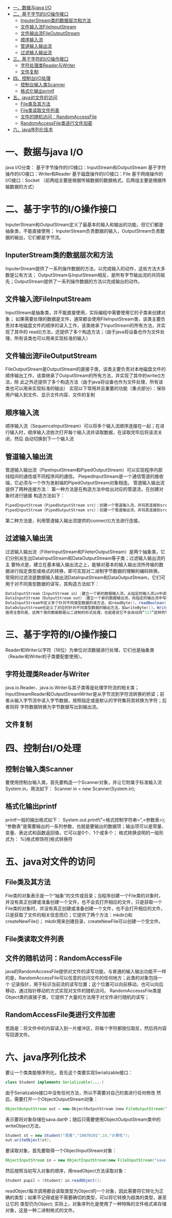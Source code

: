 <!-- GFM-TOC -->
* [一、数据与java&nbsp;I/O](#一数据与java&nbsp;i/o)
* [二、基于字节的I/O操作接口](#二基于字节的i/o操作接口)
    * [InputerStream类的数据层次和方法](#inputerstream类的数据层次和方法)
    * [文件输入流FileInputStream](#文件输入流fileinputstream)
    * [文件输出流FileOutputStream](#文件输出流fileoutputstream)
    * [顺序输入流](#顺序输入流)
    * [管道输入输出流](#管道输入输出流)
    * [过滤输入输出流](#过滤输入输出流)
* [三、基于字符的I/O操作接口](#三基于字符的i/o操作接口)
    * [字符处理类Reader与Writer](#字符处理类reader与writer)
    * [文件复制](#文件复制)
* [四、控制台I/O处理](#四控制台w/o处理)
    * [控制台输入类Scanner](#控制台输入类scanner)
    * [格式化输出printf](#格式化输出printf)
* [五、java对文件的访问](#五java对文件的访问)
    * [File类及其方法](#file类及其方法)
    * [File类读取文件列表](#file类读取文件列表)
    * [文件的随机访问：RandomAccessFile](#文件的随机访问：randomaccessfile)
    * [RandomAccessFile类进行文件加密](#randomaccessfile类进行文件加密)
* [六、java序列化技术](#六java序列化技术)
<!-- GFM-TOC -->

# 一、数据与java&nbsp;I/O
java I/O分类：
基于字节操作的I/O接口：InputStream和OutputStream
基于字符操作的I/O接口：Writer和Reader
基于磁盘操作的I/O接口：File
基于网络操作的I/O接口：Socket
（前两组主要是根据传输数据的数据格式，后两组主要是根据传输数据的方式）
# 二、基于字节的I/O操作接口
InputerStream和OutputStream定义了最基本的输入和输出的功能，但它们都是抽象类，不能直接使用；
InputerStream负责数据的输入，OutputStream负责数据的输出，它们都是字节流。
## InputerStream类的数据层次和方法
InputerStream提供了一系列操作数据的方法，以完成输入的动作，这些方法大多数是公有方法；
OutputStream与InputStream相反，是所有字节输出流的共同祖先；OutputStream提供了一系列操作数据的方法以完成输出的动作。

## 文件输入流FileInputStream
InputStream是抽象类，并不能直接使用，实际编程中需要使用它的子类来创建对象；
如果需要处理的数据是文件，通常都会使用FileInputStream类，该类主要负责对本地磁盘文件的顺序的读入工作，该类继承了InputStream的所有方法，并实现了其中的
read()方法，还提供了多个构造方法；（由于java将设备也作为文件处理，所有该类也可以用来实现标准的输入）
## 文件输出流FileOutputStream
FileOutputStream是OutputStream的直接子类，该类主要负责对本地磁盘文件的顺序输出工作，该类继承了OutputStream的所有方法，并实现了其中的write()方法，除
此之外还提供了多个构造方法（由于java将设备也作为文件处理，所有该类也可以用来实现标准的输出）
实现以下常用并且重要的功能（重点部分）：保存用户输入到文件、显示文件内容、文件的复制

## 顺序输入流
顺序输入流（SequenceInputStream）可以将多个输入流顺序连接在一起；在进行输入时，顺序输入流依次打开每个输入流并读取数据，在读取完毕后将该流关闭，然后
自动切换到下一个输入流

## 管道输入输出流
管道输入输出流（PipeInputStream和PipedOutputStream）可以实现程序内部线程间的通信或不同程序间的通信。
PiepedInputStream是一个通信管道的接收端，它必须与一个作为发射端的PipedOutputStream对象相连。
管道输入输出流提供了两种连接方法：
第一种方法是在构造方法中给出对应的管道流，在创建对象时进行链接
构造方法如下：
```java
PipedInputStream（PipedOutputStream src）：创建一个管道输入流，并将其连接到src指定的管道输出流。
PipedInputStream（PipedOutputStream src）：创建一个管道输出流，并将其连接到src指定的管道输入流。
```
第二种方法是，利用管道输入输出流提供的connect()方法进行连接。

## 过滤输入输出流
过滤输入输出流（FilterInputStream和FileterOutputStream）是两个抽象类，它们分别派生出DataInputStream和DataOutputStream等子类；过滤输入输出流的主
要特点是，建立在基本输入输出流之上，能够对基本的输入输出流所传输的数据进行指定类型或格式的转换，即可实现对二进制字节数据的理解的编码转换。
常用的过滤流是数据输入输出流DataInputStream和DataOutputStream，它们可用于对不同类型数据的读写，其构造方法如下：
```java
DataInputStream（InputStream in）:建立一个新的数据输入流，从指定的输入流in中读数据；
DataInputStream（OutputStream out）:建立一个新的数据输出流，向指定的输出流中写数据；
DataInputStream中定义多个针对不同类型数据的读方法，如readByte()、readBoolean()、readChar()、readInt()、readFloat()、readDouble()等。
DataOutputStream也定义了对应的针对不同类型数据的输出方法，如writeByte(()、WriteChar()、writerInt()、writerFloat()和writerDouble等。
值得注意的是，这两个类的数据都是以二进制的形式处理，也就是说它不会自动将“123”这样的字符串转换为数值123.
```

# 三、基于字符的I/O操作接口
Reader和Writer以字符（16位）为单位对流数据进行处理，它们也是抽象类（Reader和Writer的子类要配套使用）。
## 字符处理类Reader与Writer
java.io.Reader、java.io.Writer与其子类等是处理字符流的相关类；
InputStreamReader和OutputStreamWriter是从字节流到字符流转换的桥梁；前者从输入字节流中读入字节数据，按照指定或是默认的字符集将其转换为字符；后者则将
字符数据转换为字节数据写出到输出流。
## 文件复制

# 四、控制台I/O处理
## 控制台输入类Scanner
要使用控制台输入类，首先要构造一个Scanner对象，并让它附属于标准输入流System.in，用法如下：
Scanner in = new Scanner(System.in);

## 格式化输出printf
printf一般的输出格式如下：
System.out.printf("<格式控制字符串>",<参数表>);
“参数表”是需要输出的一系列参数，也就是要输出的数据项；输出项可以是常量、变量、表达式和函数返回值，它可以是0个、1个或多个；
格式转换说明的一般形式为： %[格式修饰符]格式转换符


# 五、java对文件的访问
## File类及其方法
File类的对象表示是一个“抽象”的文件或目录；当程序创建一个File类的对象时，并没有真正创建或准备创建一个文件，也不会去打开相应的文件，只是获取一个
File类的对象时，并没有真正创建或准备创建一个文件，也不会打开相应的文件，只是获取了文件的相关信息而已；它提供了两个方法：mkdir()和createNewFile()；
mkdir用来创建目录，createNewFile可以创建一个空文件。
## File类读取文件列表
## 文件的随机访问：RandomAccessFile
java的RandomAccessFile提供对文件的读写功能，与普通的输入输出功能不一样的是，RandomAccessFile可以任意的访问文件的任何地方；此类的对象包括一个
记录指针，用于标识当前流的读写位置；这个位置可以向前移动，也可以向后移动，通过指针移动的方式实现对文件的随机访问。
RandomAccesssFile类是Object类的直接子类，它提供了大量的方法用于对文件进行随机的读写；
## RandomAccessFile类进行文件加密
思路是：将文件中的内容读入到一片缓冲区，将每个字符都按位取反，然后将内容写回源文件。

# 六、java序列化技术
要让一个类类能够序列化，首先这个类要实现Serializable接口：
```java
class Student implements Serializable(....)
```
由于Serializable接口中没有任何方法，所以不需要对自己的类进行任何修改
然后，需要打开一个ObjectOutputStream对象：
```java
ObjectOutputStream out = new ObjectOutputStream（new FileOutputStream("save.dat")）;
```
表示要将对象存储在sava.dat中；随后只需要使用ObjectOutputStream类中的writeObject方法，
```java
Student st = new Student("周勇","20070101",18,"计算机");
out.writeObject(st);
```
要读取对象，首先要取得一个ObjectInputStream对象：
```java
ObjectInputStream in = new ObjectInputStream(new FileInputStream("save.dat"));
```
然后按照当初写入对象的顺序，用readObject方法读取对象：
```java
Student pupil = (Student) in.readObject();
```
readObject每次调用都会读取类型为Object的一个对象，因此需要将它转化为正确的类型；如果不记得或是不需要确切的类型，可以将它转换为超类的类型，甚至让它的
类型仍为Object;
实际上，对象序列化是使用了一种特殊的文件格式来存储对象，这是一种二进制格式的文件。
